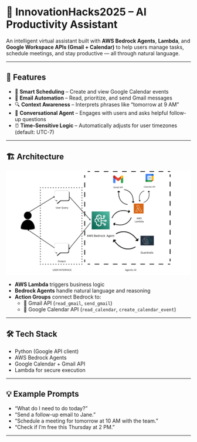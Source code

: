 # 🚀 InnovationHacks2025 – AI Productivity Assistant

An intelligent virtual assistant built with **AWS Bedrock Agents**, **Lambda**, and **Google Workspace APIs (Gmail + Calendar)** to help users manage tasks, schedule meetings, and stay productive — all through natural language.

---

## 🧠 Features

- 📅 **Smart Scheduling** – Create and view Google Calendar events
- 📧 **Email Automation** – Read, prioritize, and send Gmail messages
- 🔍 **Context Awareness** – Interprets phrases like “tomorrow at 9 AM”
- 🤖 **Conversational Agent** – Engages with users and asks helpful follow-up questions
- ⏰ **Time-Sensitive Logic** – Automatically adjusts for user timezones (default: UTC-7)

---

## 🏗️ Architecture

![Architecture Diagram](architecture.png)

- **AWS Lambda** triggers business logic
- **Bedrock Agents** handle natural language and reasoning
- **Action Groups** connect Bedrock to:
  - 📧 Gmail API (`read_gmail`, `send_gmail`)
  - 📅 Google Calendar API (`read_calendar`, `create_calendar_event`)

---

## 🛠️ Tech Stack

- Python (Google API client)
- AWS Bedrock Agents
- Google Calendar + Gmail API
- Lambda for secure execution

---

## 💡 Example Prompts

- “What do I need to do today?”
- “Send a follow-up email to Jane.”
- “Schedule a meeting for tomorrow at 10 AM with the team.”
- “Check if I’m free this Thursday at 2 PM.”

---
